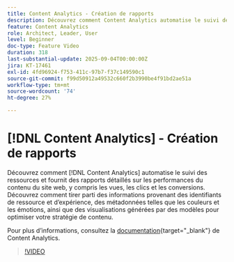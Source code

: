 ```yaml
---
title: Content Analytics - Création de rapports
description: Découvrez comment Content Analytics automatise le suivi des ressources et fournit des rapports détaillés sur les performances du contenu du site web, y compris les affichages, les clics et les conversions.
feature: Content Analytics
role: Architect, Leader, User
level: Beginner
doc-type: Feature Video
duration: 318
last-substantial-update: 2025-09-04T00:00:00Z
jira: KT-17461
exl-id: 4fd96924-f753-411c-97b7-f37c149590c1
source-git-commit: f99d50912a49532c660f2b3990be4f91bd2ae51a
workflow-type: tm+mt
source-wordcount: '74'
ht-degree: 27%

---
```


# [!DNL Content Analytics] - Création de rapports

Découvrez comment [!DNL Content Analytics] automatise le suivi des ressources et fournit des rapports détaillés sur les performances du contenu du site web, y compris les vues, les clics et les conversions. Découvrez comment tirer parti des informations provenant des identifiants de ressource et d’expérience, des métadonnées telles que les couleurs et les émotions, ainsi que des visualisations générées par des modèles pour optimiser votre stratégie de contenu.

Pour plus d’informations, consultez la [documentation](https://experienceleague.adobe.com/fr/docs/analytics-platform/using/content-analytics/report/report){target="_blank"} de Content Analytics.

>[!VIDEO](https://video.tv.adobe.com/v/3473039/?learn=on&enablevpops&captions=fre_fr)
